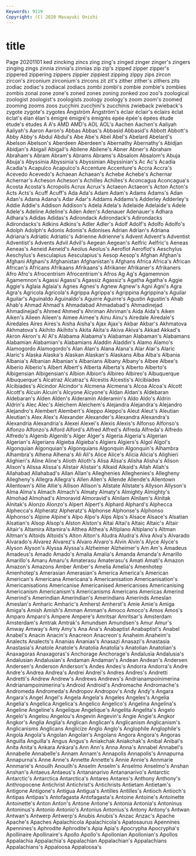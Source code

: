 ```yaml
---
Keywords: 9119
Copyright: (C) 2020 Masayuki Onishi
---
```


# title
Page 20201101
ked zincking zincs zing zing's zinged zinger zinger's zingers zinging
zings zinnia zinnia's zinnias zip zip's zipped zipper zipper's zippered
zippering zippers zippier zippiest zipping zippy zips zircon zircon's zirconium
zirconium's zircons zit zit's zither zither's zithers zits zodiac zodiac's
zodiacal zodiacs zombi zombi's zombie zombie's zombies zombis zonal zone
zone's zoned zones zoning zonked zoo zoo's zoological zoologist zoologist's
zoologists zoology zoology's zoom zoom's zoomed zooming zooms zoos zucchini
zucchini's zucchinis zwieback zwieback's zygote zygote's zygotes Ångström Ångström's éclair
éclair's éclairs éclat éclat's élan élan's émigré émigré's émigrés épée
épée's épées étude étude's études A A's AMD AMD's AOL
AOL's Aachen Aachen's Aaliyah Aaliyah's Aaron Aaron's Abbas Abbas's Abbasid
Abbasid's Abbott Abbott's Abby Abby's Abdul Abdul's Abe Abe's Abel
Abel's Abelard Abelard's Abelson Abelson's Aberdeen Aberdeen's Abernathy Abernathy's Abidjan
Abidjan's Abigail Abigail's Abilene Abilene's Abner Abner's Abraham Abraham's Abram
Abram's Abrams Abrams's Absalom Absalom's Abuja Abuja's Abyssinia Abyssinia's Abyssinian
Abyssinian's Ac Ac's Acadia Acadia's Acapulco Acapulco's Accenture Accenture's Accra
Accra's Acevedo Acevedo's Achaean Achaean's Achebe Achebe's Achernar Achernar's Acheson
Acheson's Achilles Achilles's Aconcagua Aconcagua's Acosta Acosta's Acropolis Acrux Acrux's
Actaeon Actaeon's Acton Acton's Acts Acts's Acuff Acuff's Ada Ada's
Adam Adam's Adams Adams's Adan Adan's Adana Adana's Adar Adar's
Addams Addams's Adderley Adderley's Addie Addie's Addison Addison's Adela Adela's
Adelaide Adelaide's Adele Adele's Adeline Adeline's Aden Aden's Adenauer Adenauer's
Adhara Adhara's Adidas Adidas's Adirondack Adirondack's Adirondacks Adirondacks's Adkins Adkins's
Adler Adler's Adolf Adolf's Adolfo Adolfo's Adolph Adolph's Adonis Adonis's
Adonises Adrian Adrian's Adriana Adriana's Adriatic Adriatic's Adrienne Adrienne's Advent
Advent's Adventist Adventist's Advents Advil Advil's Aegean Aegean's Aelfric Aelfric's
Aeneas Aeneas's Aeneid Aeneid's Aeolus Aeolus's Aeroflot Aeroflot's Aeschylus Aeschylus's
Aesculapius Aesculapius's Aesop Aesop's Afghan Afghan's Afghani Afghani's Afghanistan Afghanistan's
Afghans Africa Africa's African African's Africans Afrikaans Afrikaans's Afrikaner Afrikaner's
Afrikaners Afro Afro's Afrocentrism Afrocentrism's Afros Ag Ag's Agamemnon Agamemnon's
Agassi Agassi's Agassiz Agassiz's Agatha Agatha's Aggie Aggie's Aglaia Aglaia's
Agnes Agnes's Agnew Agnew's Agni Agni's Agra Agra's Agricola Agricola's
Agrippa Agrippa's Agrippina Agrippina's Aguilar Aguilar's Aguinaldo Aguinaldo's Aguirre Aguirre's
Agustin Agustin's Ahab Ahab's Ahmad Ahmad's Ahmadabad Ahmadabad's Ahmadinejad Ahmadinejad's
Ahmed Ahmed's Ahriman Ahriman's Aida Aida's Aiken Aiken's Aileen Aileen's
Aimee Aimee's Ainu Ainu's Airedale Airedale's Airedales Aires Aires's Aisha
Aisha's Ajax Ajax's Akbar Akbar's Akhmatova Akhmatova's Akihito Akihito's Akita
Akita's Akiva Akiva's Akkad Akkad's Akron Akron's Al Al's Alabama
Alabama's Alabaman Alabaman's Alabamans Alabamian Alabamian's Alabamians Aladdin Aladdin's Alamo
Alamo's Alamogordo Alamogordo's Alan Alan's Alana Alana's Alar Alar's Alaric
Alaric's Alaska Alaska's Alaskan Alaskan's Alaskans Alba Alba's Albania Albania's
Albanian Albanian's Albanians Albany Albany's Albee Albee's Alberio Alberio's Albert
Albert's Alberta Alberta's Alberto Alberto's Albigensian Albigensian's Albion Albion's Albireo
Albireo's Albuquerque Albuquerque's Alcatraz Alcatraz's Alcestis Alcestis's Alcibiades Alcibiades's Alcindor
Alcindor's Alcmena Alcmena's Alcoa Alcoa's Alcott Alcott's Alcuin Alcuin's Alcyone
Alcyone's Aldan Aldan's Aldebaran Aldebaran's Alden Alden's Alderamin Alderamin's Aldo
Aldo's Aldrin Aldrin's Alec Alec's Aleichem Aleichem's Alejandra Alejandra's Alejandro
Alejandro's Alembert Alembert's Aleppo Aleppo's Aleut Aleut's Aleutian Aleutian's Alex
Alex's Alexander Alexander's Alexandra Alexandra's Alexandria Alexandria's Alexei Alexei's Alexis
Alexis's Alfonso Alfonso's Alfonzo Alfonzo's Alford Alford's Alfred Alfred's Alfreda
Alfreda's Alfredo Alfredo's Algenib Algenib's Alger Alger's Algeria Algeria's Algerian
Algerian's Algerians Algieba Algieba's Algiers Algiers's Algol Algol's Algonquian Algonquian's
Algonquians Algonquin Algonquin's Alhambra Alhambra's Alhena Alhena's Ali Ali's Alice
Alice's Alicia Alicia's Alighieri Alighieri's Aline Aline's Alioth Alioth's Alisa
Alisa's Alisha Alisha's Alison Alison's Alissa Alissa's Alistair Alistair's Alkaid
Alkaid's Allah Allah's Allahabad Allahabad's Allan Allan's Alleghenies Alleghenies's Allegheny
Allegheny's Allegra Allegra's Allen Allen's Allende Allende's Allentown Allentown's Allie
Allie's Allison Allison's Allstate Allstate's Allyson Allyson's Alma Alma's Almach
Almach's Almaty Almaty's Almighty Almighty's Almohad Almohad's Almoravid Almoravid's Alnilam
Alnilam's Alnitak Alnitak's Alonzo Alonzo's Alpert Alpert's Alphard Alphard's Alphecca
Alphecca's Alpheratz Alpheratz's Alphonse Alphonse's Alphonso Alphonso's Alpine Alpine's Alpo
Alpo's Alps Alps's Alsace Alsace's Alsatian Alsatian's Alsop Alsop's Alston
Alston's Altai Altai's Altaic Altaic's Altair Altair's Altamira Altamira's Althea
Althea's Altiplano Altiplano's Altman Altman's Altoids Altoids's Alton Alton's Aludra
Aludra's Alva Alva's Alvarado Alvarado's Alvarez Alvarez's Alvaro Alvaro's Alvin
Alvin's Alyce Alyce's Alyson Alyson's Alyssa Alyssa's Alzheimer Alzheimer's Am
Am's Amadeus Amadeus's Amado Amado's Amalia Amalia's Amanda Amanda's Amarillo
Amarillo's Amaru Amaru's Amaterasu Amaterasu's Amati Amati's Amazon Amazon's Amazons
Amber Amber's Amelia Amelia's Amenhotep Amenhotep's Amerasian Amerasian's America America's
American American's Americana Americana's Americanisation Americanisation's Americanisations Americanise Americanised Americanises
Americanising Americanism Americanism's Americanisms Americans Americas Amerind Amerind's Amerindian Amerindian's
Amerindians Amerinds Ameslan Ameslan's Amharic Amharic's Amherst Amherst's Amie Amie's
Amiga Amiga's Amish Amish's Amman Amman's Amoco Amoco's Amos Amos's
Amparo Amparo's Ampere Ampere's Amritsar Amritsar's Amsterdam Amsterdam's Amtrak Amtrak's
Amundsen Amundsen's Amur Amur's Amway Amway's Amy Amy's Ana Ana's
Anabaptist Anabaptist's Anabel Anabel's Anacin Anacin's Anacreon Anacreon's Anaheim Anaheim's
Analects Analects's Ananias Ananias's Anasazi Anasazi's Anastasia Anastasia's Anatole Anatole's
Anatolia Anatolia's Anatolian Anatolian's Anaxagoras Anaxagoras's Anchorage Anchorage's Andalusia Andalusia's
Andalusian Andalusian's Andaman Andaman's Andean Andean's Andersen Andersen's Anderson Anderson's
Andes Andes's Andorra Andorra's Andre Andre's Andrea Andrea's Andrei Andrei's
Andres Andres's Andretti Andretti's Andrew Andrew's Andrews Andrews's Andrianampoinimerina Andrianampoinimerina's
Android Android's Andromache Andromache's Andromeda Andromeda's Andropov Andropov's Andy Andy's
Angara Angara's Angel Angel's Angela Angela's Angeles Angeles's Angelia Angelia's
Angelica Angelica's Angelico Angelico's Angelina Angelina's Angeline Angeline's Angelique Angelique's
Angelita Angelita's Angelo Angelo's Angelou Angelou's Angevin Angevin's Angie Angie's
Angkor Angkor's Anglia Anglia's Anglican Anglican's Anglicanism Anglicanism's Anglicanisms Anglicans
Anglicize Anglo Anglo's Anglophile Anglophile's Angola Angola's Angolan Angolan's Angolans
Angora Angora's Angoras Anguilla Anguilla's Angus Angus's Aniakchak Aniakchak's Anibal
Anibal's Anita Anita's Ankara Ankara's Ann Ann's Anna Anna's Annabel
Annabel's Annabelle Annabelle's Annam Annam's Annapolis Annapolis's Annapurna Annapurna's Anne
Anne's Annette Annette's Annie Annie's Annmarie Annmarie's Anouilh Anouilh's Anselm
Anselm's Anselmo Anselmo's Anshan Anshan's Antaeus Antaeus's Antananarivo Antananarivo's Antarctic
Antarctic's Antarctica Antarctica's Antares Antares's Anthony Anthony's Anthropocene Antichrist Antichrist's
Antichrists Antietam Antietam's Antigone Antigone's Antigua Antigua's Antilles Antilles's Antioch
Antioch's Antipas Antipas's Antofagasta Antofagasta's Antoine Antoine's Antoinette Antoinette's Anton
Anton's Antone Antone's Antonia Antonia's Antoninus Antoninus's Antonio Antonio's Antonius
Antonius's Antony Antony's Antwan Antwan's Antwerp Antwerp's Anubis Anubis's Anzac
Anzac's Apache Apache's Apaches Apalachicola Apalachicola's Apatosaurus Apennines Apennines's Aphrodite
Aphrodite's Apia Apia's Apocrypha Apocrypha's Apollinaire Apollinaire's Apollo Apollo's Apollonian
Apollonian's Apollos Appalachia Appalachia's Appalachian Appalachian's Appalachians Appalachians's Appaloosa Appaloosa's
